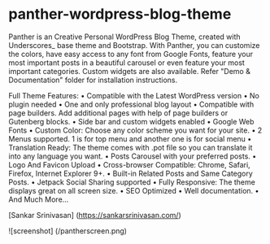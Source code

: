 # panther-wordpress-blog-theme

Panther is an Creative Personal WordPress Blog Theme, created with Underscores_ base theme and Bootstrap. With Panther, you can customize the colors, have easy access to any font from Google Fonts, feature your most important posts in a beautiful carousel or even feature your most important categories. Custom widgets are also available. Refer "Demo & Documentation" folder for installation instructions.

Full Theme Features:
•	Compatible with the Latest WordPress version
•	No plugin needed
•	One and only professional blog layout
•	Compatible with page builders. Add additional pages with help of page builders or Gutenberg blocks.
•	Side bar and custom widgets enabled
•	Google Web Fonts
•	Custom Color: Choose any color scheme you want for your site. 
•	2 Menus supported. 1 is for top menu and another one is for social menu
•	Translation Ready: The theme comes with .pot file so you can translate it into any language you want.
•	Posts Carousel with your preferred posts.
•	Logo And Favicon Upload
•	Cross-browser Compatible: Chrome, Safari, Firefox, Internet Explorer 9+.
•	Built-in Related Posts and Same Category Posts.
•	Jetpack Social Sharing supported
•	Fully Responsive: The theme displays great on all screen size. 
•	SEO Optimized
•	Well documentation.
•	And Much More…

[Sankar Srinivasan] (https://sankarsrinivasan.com/)

![screenshot] (/pantherscreen.png)


